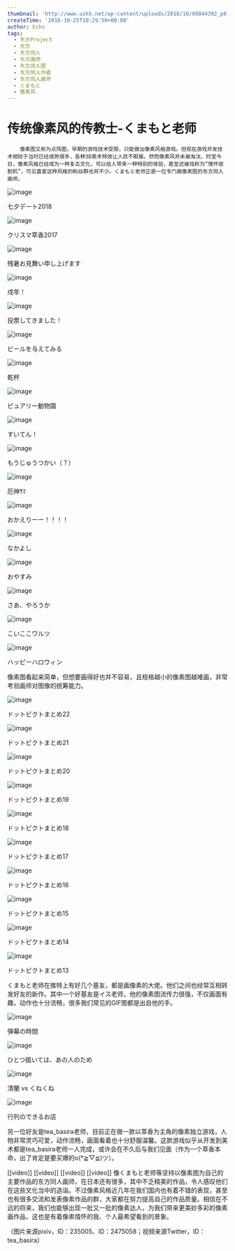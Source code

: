 ```yaml
---
thumbnail: 'http://www.uzkk.net/wp-content/uploads/2018/10/68844392_p0.png'
createTime: '2018-10-25T10:29:50+00:00'
author: Echo
tags:
  - 东方Project
  - 东方
  - 东方同人
  - 东方画师
  - 东方同人图
  - 东方同人作者
  - 东方同人画师
  - くまもと
  - 像素风
---
```


# 传统像素风的传教士-くまもと老师

		像素图又称为点阵图，早期的游戏技术受限，只能做出像素风格游戏。但现在游戏开发技术相较于当时已经成熟很多，各种3D美术特效让人目不暇接。然而像素风并未被淘汰。时至今日，像素风格已经成为一种复古文化，可以给人带来一种特别的体验，甚至还被戏称为“情怀收割机”，可见喜爱这种风格的粉丝群也并不少。くまもと老师正是一位专门画像素图的东方同人画师。

![image](http://www.uzkk.net/wp-content/uploads/2018/10/69609333_p0.png)

七夕デート2018

![image](http://www.uzkk.net/wp-content/uploads/2018/10/66433825_p0.png)

クリスマ萃香2017

![image](http://www.uzkk.net/wp-content/uploads/2018/10/70059840_p0.png)

残暑お見舞い申し上げます

![image](http://www.uzkk.net/wp-content/uploads/2018/10/66595001_p0.png)

戌年！

![image](http://www.uzkk.net/wp-content/uploads/2018/10/66889479_p0.png)

投票してきました！

![image](http://www.uzkk.net/wp-content/uploads/2018/10/62106302_p0.png)

ビールを与えてみる

![image](http://www.uzkk.net/wp-content/uploads/2018/10/67943830_p0.png)

乾杯

![image](http://www.uzkk.net/wp-content/uploads/2018/10/69208070_p0.png)

ピュアリー動物園

![image](http://www.uzkk.net/wp-content/uploads/2018/10/58302310_p0.png)

すいてん！

![image](http://www.uzkk.net/wp-content/uploads/2018/10/58083898_p0.png)

もうじゅうつかい（？）

![image](http://www.uzkk.net/wp-content/uploads/2018/10/67772367_p0.png)

厄神ｻﾏ

![image](http://www.uzkk.net/wp-content/uploads/2018/10/69329420_p0.png)

おかえりーー！！！！

![image](http://www.uzkk.net/wp-content/uploads/2018/10/58696430_p0.png)

なかよし

![image](http://www.uzkk.net/wp-content/uploads/2018/10/62222290_p0.png)

おやすみ

![image](http://www.uzkk.net/wp-content/uploads/2018/10/67083979_p0.png)

さあ、やろうか

![image](http://www.uzkk.net/wp-content/uploads/2018/10/68844392_p0.png)

こいここワルツ

![image](http://www.uzkk.net/wp-content/uploads/2018/10/65691164_p0.png)

ハッピーハロウィン

像素图看起来简单，但想要画得好也并不容易，且规格越小的像素图越难画，非常考验画师对图像的统筹能力。

![image](http://www.uzkk.net/wp-content/uploads/2018/10/69885020_p0.png)

ドットピクトまとめ22

![image](http://www.uzkk.net/wp-content/uploads/2018/10/69884993_p0.png)

ドットピクトまとめ21

![image](http://www.uzkk.net/wp-content/uploads/2018/10/68465780_p0.png)

ドットピクトまとめ20

![image](http://www.uzkk.net/wp-content/uploads/2018/10/67109690_p0.png)

ドットピクトまとめ19

![image](http://www.uzkk.net/wp-content/uploads/2018/10/66300817_p0.png)

ドットピクトまとめ18

![image](http://www.uzkk.net/wp-content/uploads/2018/10/66300508_p0.png)

ドットピクトまとめ17

![image](http://www.uzkk.net/wp-content/uploads/2018/10/65093097_p0.png)

ドットピクトまとめ16

![image](http://www.uzkk.net/wp-content/uploads/2018/10/65092798_p0.png)

ドットピクトまとめ15

![image](http://www.uzkk.net/wp-content/uploads/2018/10/63777631_p0.png)

ドットピクトまとめ14

![image](http://www.uzkk.net/wp-content/uploads/2018/10/63442100_p0.png)

ドットピクトまとめ13

くまもと老师在推特上有好几个基友，都是画像素的大佬。他们之间也经常互相转发好友的新作。其中一个好基友是イス老师，他的像素图流传力很强，不仅画面有趣，动作也十分流畅，很多我们常见的GIF图都是出自他的手。

![image](http://www.uzkk.net/wp-content/uploads/2018/10/60351960_p0.png)

弾幕の時間

![image](http://www.uzkk.net/wp-content/uploads/2018/10/57936935.gif)

ひとつ搗いては、あの人のため

![image](http://www.uzkk.net/wp-content/uploads/2018/10/59531308.gif)

清蘭 vs くねくね

![image](http://www.uzkk.net/wp-content/uploads/2018/10/63244946_イス_2475058_行列のできるお店.gif)

行列のできるお店

另一位好友是tea_basira老师，目前正在做一款以萃香为主角的像素独立游戏，人物非常灵巧可爱，动作流畅，画面看着也十分舒服温馨。这款游戏似乎从开发到美术都是tea_basira老师一人完成，或许会在不久后与我们见面（作为一个萃香本命，出了肯定是要买爆的o(*≧▽≦)ツ）。

[[video]]
[[video]]
[[video]]
[[video]]
像くまもと老师等坚持以像素图为自己的主要作品的东方同人画师，在日本还有很多，其中不乏精美的作品，令人感叹他们在这些文化当中的造诣。不过像素风格近几年在我们国内也有着不错的表现，甚至也有很多交流和发表像素作品的群，大家都在努力提高自己的作品质量。相信在不远的将来，我们也能够出现一批又一批的像素达人，为我们带来更美妙多彩的像素画作品，这也是有着像素情怀的我、个人最希望看到的景象。

（图片来源pixiv，ID：235005、ID：2475058；视频来源Twitter，ID：tea_basira）
